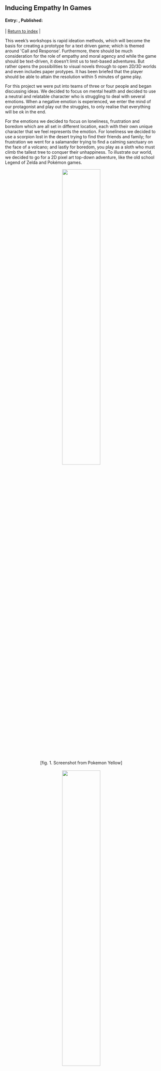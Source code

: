 ## Inducing Empathy In Games
#### Entry: <span id="index"></span>, Published: <span id="published"></span>

<span class="priv_entry" style="display: inline;"></span>
| 
[Return to index](../)
| 
<span class="next_entry" style="display: inline;"></span>

<!-- Points to write about.
- 
- lack of leardership
- unorganised
- No GDD, lack of kamban board
- Lost sight of main goal.
  - narrative
  - protray emotion
- bringing it all together.
- WS - Not paying enought attenct to the Nural board.
  - and not doing the activatie assigned.
  - 

##
Title:  rapid ideation/prototype??
##

- This has made relise that i need to pay a bit more attachen
- Rapid Ideation and Prototypeing methods.

- Empathy....
  - Talk about the games in the paper and how we could of importerated aspect of them into our game.
  - and relate this to how we mabe missed the main gole pf the project.

-->
This week’s workshops is rapid ideation methods, which will become the basis for creating a prototype for a text driven game; which is themed around 'Call and Response'. Furthermore, there should be much consideration for the role of empathy and moral agency and while the game should be text-driven, it doesn’t limit us to text-based adventures. But rather opens the possibilities to visual novels through to open 2D/3D worlds and even includes paper protypes. It has been briefed that the player should be able to attain the resolution within 5 minutes of game play.  

For this project we were put into teams of three or four people and began discussing ideas. We decided to focus on mental health and decided to use a neutral and relatable character who is struggling to deal with several emotions. When a negative emotion is experienced, we enter the mind of our protagonist and play out the struggles, to only realise that everything will be ok in the end.

For the emotions we decided to focus on loneliness, frustration and boredom which are all set in different location, each with their own unique character that we feel represents the emotion. For loneliness we decided to use a scorpion lost in the desert trying to find their friends and family; for frustration we went for a salamander trying to find a calming sanctuary on the face of a volcano; and lastly for boredom, you play as a sloth who must climb the tallest tree to conquer their unhappiness. To illustrate our world, we decided to go for a 2D pixel art top-down adventure, like the old school Legend of Zelda and Pokémon games.

<p style="text-align: center;">
<img src="../resources/j3-pokemon.jpg" style="margin-left: auto; margin-right: auto; width: 50%" >
<br />
[fig. 1. Screenshot from Pokemon Yellow]
<br />
<br />
<img src="../resources/j3-zelda.png" style="margin-left: auto; margin-right: auto; width: 50%" >
<br />
[fig. 2. Screenshot from The Legend of Zelda]
</p>
<br />

[Image-Pokimon][Fig. 1] [Image-Zelder][Fig. 2]

However, somewhere along the lines we lost (or forgot) the emotional dialogue aspect and overlooked how we were going to induce empathy on the player. In a later workshop at university each team was given a piece of writing to read and we were given 'Designing Game to Foster Empathy' [[1](#c1)] witch was really fitting since it something that we lost during the design process of our project. The paper has an incredibly insightful literature review of different forms of empathy taken from many areas of research. Furthermore, it gives several suggestions and principles for incorporating empathy into games and rounds off the paper by giving some example 'games for good'. So, let’s take a dive into the paper and have a look at how we could of better incorporated empathy into our game. 

The literature review begins with explaining that empathy is an important area of research, which has been investigated in a wind rage of fields from conflict resolution and psychology to health care training and even pre-school education. However, in social science it can be described as two broad categories of empathy [[2](#c2)]. The first 'cognitive empathy' which refers to intentionally taking another person' point of view. While on the other hand, 'emotional empathy' can be divided into two subcategories, parallel and reactive. Parallel empathy is understanding vicarious experience of another emotional state. While reactive is described as an emotional response that is dissimilar to what the other person is experiencing [[2](#c2)]. 

The paper then follows up with a wealth of information regarding these two board areas of research, however, it is a bit beyond the scope of this article. Therefore, we'll now begin to look at some of the suggestions and principals suggested in Belman and Flanagan’s article. Moreover, the authors also make a point that these are an evolving set of principles rather than a comprehensive set of guidelines.

### Principle 1
 *Players are more likely to empathise when an intentional effort is made when the game begins. This can be approached explicitly or via a more subtle encouragement focusing on an empathetic posture. However, if empathetic induction is ineffective from the offset, most players will play "unempathetically".* [[1](#c1)]

This principle makes me think of the opening scene of ['Ori and The Blind forest'](https://www.orithegame.com/)[fig. 3] which induces empathy right from the offset, that is then conveyed throughout the story. It begins by giving the backstory of the joys and struggles of how we got to where we are now which then takes a dark turn of mourning and loneliness which comes across quite explicitly. There approach induces empathy really well, that it even brings a tear to the eyes of many players.

<p style="text-align: center;">
<img src="../resources/J3-Ori.jpg" style="margin-left: auto; margin-right: auto; width: 50%" >
<br />
[fig. 3. Ori and the Blind Forest Logo and artwork]
</p>



With this in mind, I feel that we failed to convey the empathy onto the player. Rather than giving a backstory of 'how we got here', 'what are the struggles' and 'why we fell this way'; We just jumped straight in with 'hey, give me empathy because I’m lonely' without giving any dialogue or narrative to why we fell this way. We completely missed the point that the story was meant to be set during lockdown during the covid-19 pandemic and that’s why our main protagonist felt so lonely. If we had conveyed this message, it would of been relatable for many players and would of had a much greater chance of inducing empathy on the end-users.

### Principle 2
*Give players specific recommendations about how their actions can address the issues represented in the game* [[1](c1)]


Belman and Flanagan further build on this principle by giving an example about assisting peers at risk of suicide in non-player characters (NPCs). They continue by suggesting that it is important that the behaviours are modelled accurately which could be a discouraging task to undertake. However, within student projects they often fallback on iconic representations rather than realistic behaviours, for example, a thunderstorm hover over the head of a suicidal NPCs head, which can be a useful representation in video games. However, it should be decided on a case-by-case basis whether an iconic or true-to-life representation is appropriate given the projects goals.

In my opinion ['This War of Mine'](https://www.thiswarofmine.com/)[fig. 4][fig, 5] is an fantastic example of a true-to-life representation of depression. In the game you play as a group of civilians, trying to survive in a besieged city; lacking essential items such as food and medicine; in danger of being shot by snipers or raided during the night by armed bandits and given constant moral dilemmas. Each of these aspects contributes to the mental state of the characters, as they become sad they begin to move slower, slouch over as they walk and voice their concerns through short dialogue. As the characters become depressed, they become almost unplayable, they refuse to participate in any activity and often remain in their beds for the entire day. It up to the player to instruct the remaining civilians to comfort, encourage and nurture them back to health. All of this can cause the player to feel a great deal of empathy and when things are going horrible wrong it can even cause a state of helplessness.

<p style="text-align: center;">
<img src="../resources/j3-ThisWarOfMineLogo.jpg" style="margin-left: auto; margin-right: auto; width: 50%" >
<br />
[fig. 4. This War of Mine, Logo and Artwork]
<br />
<br />
<img src="../resources/j3-ThiswarOfMineShalter.jpg" style="margin-left: auto; margin-right: auto; width: 50%" >
<br />
[fig. 5. This War of Mine, Civilian shalter]
</p>
<br />

While the amount of detail in 'This War of Mine' is well outside of the scope of our project there are certainly aspects that could have been incorporated. For example, we used still frames of our protagonist and a short amount of dialogue relating to the upcoming emotional state, if the player fails the activity its game over, they are simply to unhappy to continue. However, we could have included visual representation of the emotions that the player could interact with. For instance, our protagonist, a dog, starts in a basket and is to Lonny to leave. We should have included a chew toy that the player could interact with, though if the lonely mission were incomplete, it would give a short empathetic piece of dialogue to why they don’t want to play with the chew toy. This would also signal that the player must complete the current task before being able to continue the game and would further fix the issue of the game abruptly ending. Which on reflection is a terrible design choose, since if the player had depressed them self, they could interpret it as there’s no hope if you fail, which is certainly not the case. Furthermore, in the mini games, to depict the current emotional state of the character we simpler used a cop-out of a happiness bar. However, we could have used different sprites to represent a happy, neutral and unhappy state. Lastly it wouldn’t have been to difficult to adjusted the move speed of the character depending on the emotional state further emphasising the struggle of depression and building greater empathy on the player.

### Principle 3

*A short burst of emotional empathy works well if desired outcomes to not require significant shifts in how players’ beliefs about themselves, the world, or themselves in relation to the world. But if these kinds of shifts are a design goal, the game should integrate both cognitive and emotional empathy* [[1](#c1)]

Personally, I fell this is another thing that 'This War of Mine' does really well. Throughout the game several NPCs will arrive to your shelter and ask for help. Sometimes to go recuse someone while other times they could be asking for supplies to survive or seeking to join your shelter. They further play on this with their choose of character, for instance using children for some situations, which could bias the players decision depending on the circumstances. However, the players decision doesn’t overly affect the outcome of the game, it may change the mood of some characters depending on their belief system. Usually after such encounter, a short message will appear in the characters bio, sometimes they agree with the player while others will disagree. It often feels like the game is trying to challenge the player perception on the situation, when a character disagrees. This can sometimes leave the player feeling guilty for their original chooses.

We could have incorporated something similar, just without the level of depth in 'This War of Mine'. For instance, we could have implemented a collectable system. Let's say, in the forest scene you must collect hanging fruit, while climbing the tree. At some point during the ascend you meet an NPC who is also struggling and in desperate need food for their family. On encountering said NPC it could of started a short amount dialogue explaining their situation, which then give the player the option to either share some of the collected fruit or not. As the player is about to complete the minigame, they could meet another NPC with an opposing view to challenge the players perspective and maybe even leave the player feeling guilty for their decision. However, no matter of the player chooses the outcome of the minigame does not change.

### Principle 4

*Emphasize points of similarity between the player and people or groups with whom they are supposed to empathize, but beware of provoking defensive avoidance.* [[1](#c1)]

In 'This War of Mine' the similarities will come from the fact that most players are just civilians, however if the player was a former or current military personnel it may provoke a defensive avoidance response. However, in our game we choose to use an animal, such as a common pet that people often relate to and we choose to keep it free from gender in an attempt to further appeal to player. However, this approach could also cause to some players to avoid the emotional response intended. 

## Conclusion  
In this post we have briefly explored some of the contributing factors of empathy. Furthermore, we have evaluated different principals to better incorporate empathy into games. During my interpretation of these principals, I have given some examples of some game that I feel have achieved the desired outcome. What’s more I have then explored how these mechanics could of been incorporated into my own project.


<br />

### Cites
##### All citations are available in a single [bibtex file](../references.bib)

<p id="c1">
[1] J. Belman and M. Flanagan, “Designing games to foster empathy,” International Journal of Cognitive Technology, vol. 15, no. 1, p. 11, 2010.
</p>

<p id="c2">
[2] W. G. Stephan, K. Finlayet al., “The role of empathy in improving intergrouprelations,”  Journal of Social issues, vol. 55, no. 4, pp. 729–743, 1999.
</p>



### Other Resources
**Ori and the blind forest**: https://www.orithegame.com/  [Last Accessed: 05 october 2021]  
**This war of mine**: https://www.thiswarofmine.com/  [Last Accessed: 05 october 2021]  

<br />
<br />

<span class="priv_entry" style="display: inline;"></span>
| 
[Return to index](../)
| 
<span class="next_entry" style="display: inline;"></span>

<br />
<br />

**Please refer to the [Licences and Sources](../resources/licences-and-sources) document for content used from external sources along with usage and licence infomation**

<br />

<script>
// Store the entry id and published values in a JS script, to make life easier with updateing links.
entry_id  = 3
published = "05-10-21" 
week = 3

document.getElementById("index").innerHTML = entry_id
document.getElementById("published").innerHTML   = `${published} (Week: ${week})`


next_page = "journal_"+ (entry_id + 1)
priv_page = "journal_"+ (entry_id - 1)

next_links = document.getElementsByClassName("next_entry")
priv_links = document.getElementsByClassName("priv_entry")

// atempt to fetch the next page. 
// if we get an ok responce display the next links, 
// otherwise we have most likely reaced the end.
fetch('./'+next_page+'.html')
    .then (
        responce => {
        if ( responce.ok ) 
            for ( let i in next_links )
                next_links[i].innerHTML = '<a href="./'+next_page+'">Next ></a>'
        }
    )

// only display the priv page link if we have gone past the first page.
// theres no need to fetch the prv page, since we know the min id is 0
if (entry_id > 0)
    for ( let i in priv_links )
        priv_links[i].innerHTML = '<a href="./'+priv_page+'">< Priv</a>'


</script>
